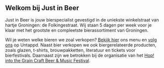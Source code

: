 ## Welkom bij Just in Beer

Just in Beer is jouw bierspecialist gevestigd in de uniekste winkelstraat van hartje Groningen: de Folkingestraat. Wij staan 5 dagen per week voor je klaar met het grootste en compleetste bierassortiment van Groningen.

Wil je weten welke bieren we zoal verkopen? [Bekijk hier](/menu) ons menu en <a href="https://untappd.com/v/just-in-beer/5974495" target="_blanl" rel="noopener, noreferrer">volg ons</a>
 op Untappd. Naast bier verkopen we ook biergerelateerde producten, zoals glazen, t-shirts, brouwpakketten, literatuur en tickets voor bierfestivals. Daarnaast zijn we betrokken bij de organisatie van het <a href="https://www.hopintothegrainfestival.nl" target="_blank">Hop! into the Grain Craft Beer & Music Festival</a>.
